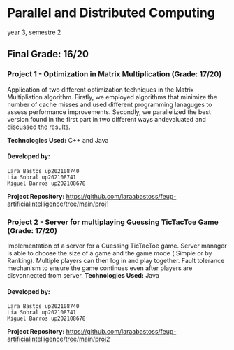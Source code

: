 # Parallel and Distributed Computing

year 3, semestre 2

## Final Grade: 16/20

### Project 1 -  Optimization in Matrix Multiplication (Grade: 17/20)

Application of two different optimization techniques in the Matrix Multipliation algorithm. Firstly, we employed algorithms that minimize the number of cache misses and used different programming lanaguges to assess performance improvements. Secondly, we parallelized the best version found in the first part in two different ways andevaluated and discussed the results.

**Technologies Used:** C++ and Java

#### Developed by:

    Lara Bastos up202108740
    Lia Sobral up202108741
    Miguel Barros up202108678

**Project Repository:**  https://github.com/laraabastoss/feup-artificialintelligence/tree/main/proj1


### Project 2 - Server for multiplaying Guessing TicTacToe Game (Grade: 17/20)

Implementation of a server for a Guessing TicTacToe game. Server manager is able to choose the size of a game and the game mode ( Simple or by Ranking). Multiple players can then log in and play together. Fault tolerance mechanism to ensure the game continues even after players are disvonnected from server.
**Technologies Used:** Java

#### Developed by:

    Lara Bastos up202108740
    Lia Sobral up202108741
    Miguel Barros up202108678

**Project Repository:**  https://github.com/laraabastoss/feup-artificialintelligence/tree/main/proj2


